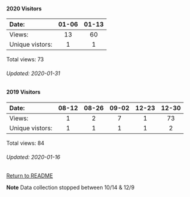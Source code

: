 #### 2020 Visitors
Date:             | 01-06 | 01-13
|:---             |:---:  |:---:
Views:            |  13   |   60
Unique  vistors:  |   1   |    1

Total views: 73
###### Updated: 2020-01-31

#### 2019 Visitors
Date:   | 08-12 | 08-26 | 09-02 | 12-23 | 12-30
|:---   |:---:   |:---:  |:---:  |:---:  |:---:
Views:  |  1    |   2   |  7    |     1 |   73  
Unique  vistors:  |  1   |  1  |  1  |  1 |  2

Total views: 84
###### Updated: 2020-01-16

[Return to README](https://github.com/BradleyA/dmonitor#traffic)

**Note**  Data collection stopped between 10/14 & 12/9
